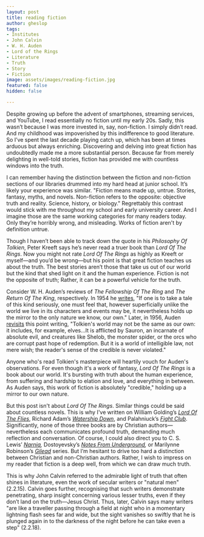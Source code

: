 ```yaml
---
layout: post
title: reading fiction
author: gheslop
tags:
- Institutes
- John Calvin
- W. H. Auden
- Lord of the Rings
- Literature
- Truth
- Story
- Fiction
image: assets/images/reading-fiction.jpg
featured: false
hidden: false

---
```

Despite growing up before the advent of smartphones, streaming services, and YouTube, I read essentially no fiction until my early 20s. Sadly, this wasn’t because I was more invested in, say, non-fiction. I simply didn’t read. And my childhood was impoverished by this indifference to good literature. So I’ve spent the last decade playing catch up, which has been at times arduous but always enriching. Discovering and delving into great fiction has undoubtedly made me a more substantial person. Because far from merely delighting in well-told stories, fiction has provided me with countless windows into the truth.

I can remember having the distinction between the fiction and non-fiction sections of our libraries drummed into my hard head at junior school. It’s likely your experience was similar. "Fiction means made up, untrue. Stories, fantasy, myths, and novels. Non-fiction refers to the opposite: objective truth and reality. Science, history, or biology." Regrettably this contrast would stick with me throughout my school and early university career. And I imagine those are the same working categories for many readers today. Only they’re horribly wrong, and misleading. Works of fiction aren't by definition untrue.

Though I haven’t been able to track down the quote in his _Philosophy Of Tolkien_, Peter Kreeft says he’s never read a truer book than _Lord Of The Rings_. Now you might not rate _Lord Of The Rings_ as highly as Kreeft or myself—and you’d be wrong—but his point is that great fiction teaches us about the truth. The best stories aren’t those that take us out of our world but the kind that shed light on it and the human experience. Fiction is not the opposite of truth; Rather, it can be a powerful vehicle for the truth.

Consider W. H. Auden’s reviews of _The Fellowship Of The Ring_ and _The Return Of The King_, respectively. In 1954 he [writes](https://archive.nytimes.com/www.nytimes.com/books/01/02/11/specials/tolkien-fellowship.html "The Hero Is A Hobbit"), "If one is to take a tale of this kind seriously, one must feel that, however superficially unlike the world we live in its characters and events may be, it nevertheless holds up the mirror to the only nature we know, our own." Later, in 1956, Auden [revisits](https://www.nytimes.com/1956/01/22/archives/at-the-end-of-the-quest-victory.html?searchResultPosition=1 "At The End Of The Quest, Victory") this point writing, "Tolkien's world may not be the same as our own: it includes, for example, elves…It is afflicted by Sauron, an incarnate of absolute evil, and creatures like Shelob, the monster spider, or the orcs who are corrupt past hope of redemption. But it is a world of intelligible law, not mere wish; the reader's sense of the credible is never violated."

Anyone who's read Tolkien's masterpiece will heartily vouch for Auden's observations. For even though it's a work of fantasy, _Lord Of The Rings_ is a book about our world. It's bursting with truth about the human experience, from suffering and hardship to elation and love, and everything in between. As Auden says, this work of fiction is absolutely "credible," holding up a mirror to our own nature.

But this post isn't about _Lord Of The Rings_. Similar things could be said about countless novels. This is why I've written on William Golding’s [_Lord Of The Flies_](https://rekindle.co.za/content/william-golding-original-sin/ "Original Sin"), Richard Adam’s [_Watership Down_](https://rekindle.co.za/content/2021-10-14-the-power-of-story-to-form-community-reading-together "Story-Formed Community"), and Palahniuck’s [_Fight Club_](https://rekindle.co.za/content/2021-11-29-tyler-durden-social-media-mental-health "Tyler Durden On Mental Health"). Significantly, none of those three books are by Christian authors—nevertheless each communicates profound truth, demanding much reflection and conversation. Of course, I could also direct you to C. S. Lewis’ [_Narnia_](https://rekindle.co.za/tag/Narnia/ "Series On Narnia")_,_ Dostoyevsky’s [_Notes From Underground_](https://rekindle.co.za/content/2021-09-08-gospel-notes-from-underground "Power Resists Redeeming Love")_,_ or Marilynne Robinson’s [_Gilead_](https://rekindle.co.za/content/2022-01-20-gilead-apologetics "Apologetics") series. But I’m hesitant to drive too hard a distinction between Christian and non-Christian authors. Rather, I wish to impress on my reader that fiction is a deep well, from which we can draw much truth.

This is why John Calvin referred to the admirable light of truth that often shines in literature, even the work of secular writers or "natural men" (2.2.15). Calvin goes further, recognising that such writers demonstrate penetrating, sharp insight concerning various lesser truths, even if they don’t land on the truth—Jesus Christ. Thus, later, Calvin says many writers "are like a traveller passing through a field at night who in a momentary lightning flash sees far and wide, but the sight vanishes so swiftly that he is plunged again in to the darkness of the night before he can take even a step" (2.2.18).